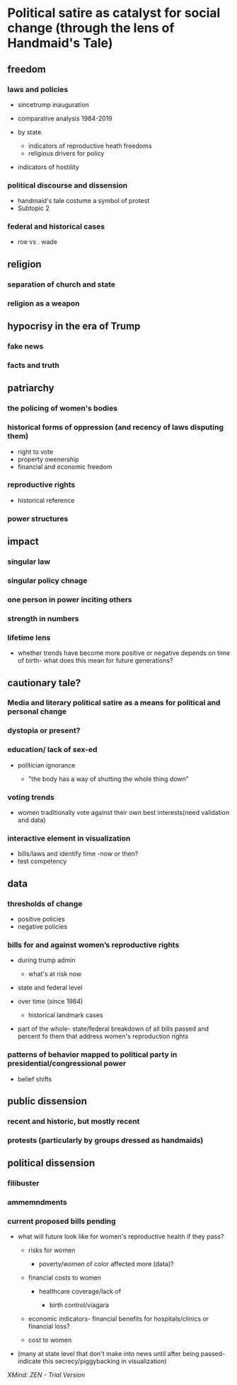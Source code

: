 # Political satire as catalyst for social change (through the lens of Handmaid's Tale)

## freedom

### laws and policies

- sincetrump inauguration
- comparative analysis 1984-2019
- by state

	- indicators of reproductive heath freedoms
	- religious drivers for policy

- indicators of hostility

### political discourse and dissension

- handmaid's tale costume a symbol of protest
- Subtopic 2

### federal and historical cases 

- roe vs . wade

## religion

### separation of church and state

### religion as a weapon

## hypocrisy in the era of Trump

### fake news

### facts and truth

## patriarchy

### the policing of women's bodies

### historical forms of oppression (and recency of laws disputing them)

- right to vote
- property owenership
- financial and economic freedom

### reproductive rights

- historical reference

### power structures

## impact

### singular law

### singular policy chnage

### one person in power inciting others

### strength in numbers

### lifetime lens

- whether trends have become more positive or negative depends on time of birth- what does this mean for future generations?

## cautionary tale?

### Media and literary political satire as a means for political and personal change

### dystopia or present?

### education/ lack of sex-ed

- politician ignorance

	- "the body has a way of shutting the whole thing down"

### voting trends

- women traditionally vote against their own best interests(need validation and data)

### interactive element in visualization

- bills/laws and identify time -now or then?
- test competency

## data

### thresholds of change

- positive policies
- negative policies

### bills for and against women’s reproductive rights

- during trump admin

	- what's at risk now

- state and federal level
- over time (since 1984)

	- historical landmark cases

- part of the whole- state/federal breakdown of all bills passed and percent fo them that address women's reproduction rights

### patterns of behavior mapped to political party in presidential/congressional power

- belief shifts

## public dissension

### recent and historic, but mostly recent

### protests (particularly by groups dressed as handmaids)

## political dissension

### filibuster

### ammemndments

### current proposed bills pending 

- what will future look like for women's reproductive health if they pass?

	- risks for women

		- poverty/women of color affected more (data)?

	- financial costs to women

		- healthcare coverage/lack of

			- birth control/viagara

	- economic indicators- financial benefits for hospitals/clinics or financial loss?
	- cost to women

- (many at state level that don't make into news until after being passed- indicate this secrecy/piggybacking in visualization)

*XMind: ZEN - Trial Version*